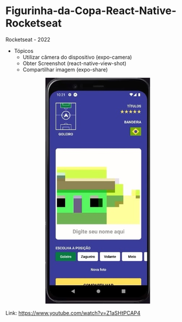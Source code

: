 # Figurinha-da-Copa-React-Native-Rocketseat

Rocketseat - 2022

- Tópicos
  - Utilizar câmera do dispositivo (expo-camera)
  - Obter Screenshot (react-native-view-shot)
  - Compartilhar imagem (expo-share)
  
  
<p align="center">
<img src="figurinha da copa.jpg">
</p>

Link: https://www.youtube.com/watch?v=Z1aSHtPCAP4
